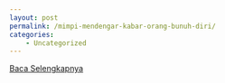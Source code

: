 ```yaml
---
layout: post
permalink: /mimpi-mendengar-kabar-orang-bunuh-diri/
categories:
    - Uncategorized
---
```


[Baca Selengkapnya](/09)